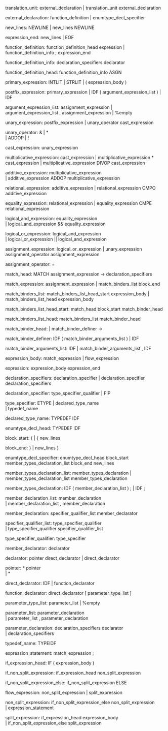 translation_unit:
    external_declaration
    | translation_unit external_declaration

external_declaration:
    function_definition
    | enumtype_decl_specifier

new_lines:
    NEWLINE
    | new_lines NEWLINE

expression_end:
    new_lines
    | EOF

function_definition:
    function_definition_head expression
    | function_definition_info ; expression_end

function_definition_info: 
    declaration_specifiers declarator

function_definition_head:
    function_definition_info ASGN

primary_expression:
    INTLIT
    | STRLIT
    | ( expression_body )

postfix_expression:
    primary_expression
    | IDF ( argument_expression_list )
    | IDF

argument_expression_list:
    assignment_expression
    | argument_expression_list , assignment_expression
    | %empty

unary_expression:
    postfix_expression
    | unary_operator cast_expression

unary_operator:
    &
    | *  
    | ADDOP
    | !

cast_expression:
    unary_expression

multiplicative_expression:
    cast_expression 
    | multiplicative_expression * cast_expression 
    | multiplicative_expression DIVOP cast_expression 

additive_expression:
    multiplicative_expression  
    | additive_expression ADDOP multiplicative_expression

relational_expression:
    additive_expression 
    | relational_expression CMPO additive_expression

equality_expression:
    relational_expression 
    | equality_expression CMPE relational_expression

logical_and_expression:
    equality_expression  
    | logical_and_expression && equality_expression   

logical_or_expression:
    logical_and_expression  
    | logical_or_expression || logical_and_expression  

assignment_expression:
    logical_or_expression 
    | unary_expression assignment_operator assignment_expression

assignment_operator:
    =

match_head:
    MATCH assignment_expression -> declaration_specifiers

match_expression:
    assignment_expression
    | match_binders_list block_end

match_binders_list:
    match_binders_list_head_start expression_body
    | match_binders_list_head expression_body

match_binders_list_head_start:
    match_head block_start match_binder_head

match_binders_list_head:
    match_binders_list match_binder_head

match_binder_head:
    | match_binder_definer ->

match_binder_definer:
    IDF ( match_binder_arguments_list )
    | IDF

match_binder_arguments_list:
    IDF
    | match_binder_arguments_list , IDF

expression_body:
    match_expression
    | flow_expression

expression:
    expression_body expression_end

declaration_specifiers:
    declaration_specifier 
    | declaration_specifier declaration_specifiers

declaration_specifier:
    type_specifier_qualifier
    | FIP

type_specifier:
    ETYPE
    | declared_type_name  
    | typedef_name 

declared_type_name:
    TYPEDEF IDF 

enumtype_decl_head:
    TYPEDEF IDF 

block_start:
    {
    | { new_lines 

block_end:
    }
    | new_lines }

enumtype_decl_specifier:
    enumtype_decl_head block_start member_types_declaration_list block_end new_lines

member_types_declaration_list:
    member_types_declaration 
    | member_types_declaration_list member_types_declaration 

member_types_declaration:
    IDF ( member_declaration_list ) ; 
    | IDF ;  

member_declaration_list:
    member_declaration  
    | member_declaration_list , member_declaration 

member_declaration:
    specifier_qualifier_list member_declarator 

specifier_qualifier_list:
    type_specifier_qualifier  
    | type_specifier_qualifier specifier_qualifier_list 

type_specifier_qualifier:
    type_specifier  

member_declarator:
    declarator  

declarator:
    pointer direct_declarator 
    | direct_declarator 

pointer:
    * pointer  
    | *     

direct_declarator:
    IDF 
    | function_declarator 

function_declarator: 
    direct_declarator [ parameter_type_list ] 

parameter_type_list:
    parameter_list
    | %empty     

parameter_list:
    parameter_declaration  
    | parameter_list , parameter_declaration 

parameter_declaration:
    declaration_specifiers declarator   
    | declaration_specifiers                   

typedef_name:
    TYPEIDF    

expression_statement:
    match_expression ;   

if_expression_head:
    IF ( expression_body )   

if_non_split_expression:
    if_expression_head non_split_expression 

if_non_split_expression_else:
    if_non_split_expression ELSE 

flow_expression:
    non_split_expression
    | split_expression

non_split_expression:
    if_non_split_expression_else non_split_expression  
    | expression_statement 

split_expression:
     if_expression_head expression_body   
     | if_non_split_expression_else split_expression